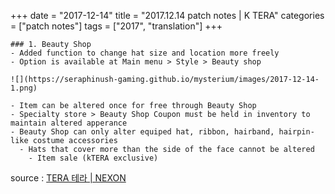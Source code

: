 +++
date = "2017-12-14"
title = "2017.12.14 patch notes | K TERA"
categories = ["patch notes"]
tags = ["2017", "translation"]
+++

```
### 1. Beauty Shop
- Added function to change hat size and location more freely
- Option is available at Main menu > Style > Beauty shop

![](https://seraphinush-gaming.github.io/mysterium/images/2017-12-14-1.png)

- Item can be altered once for free through Beauty Shop
- Specialty store > Beauty Shop Coupon must be held in inventory to maintain altered apperance
- Beauty Shop can only alter equiped hat, ribbon, hairband, hairpin-like costume accessories
  - Hats that cover more than the side of the face cannot be altered
    - Item sale (kTERA exclusive)
```

source : [TERA 테라 | NEXON](http://tera.nexon.com/news/update/view.aspx?n4articlesn=310)
